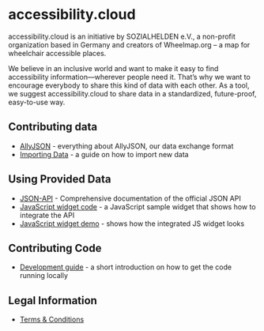 # accessibility.cloud

accessibility.cloud is an initiative by SOZIALHELDEN e.V., a non-profit organization based in Germany and creators of Wheelmap.org – a map for wheelchair accessible places.

We believe in an inclusive world and want to make it easy to find accessibility information—wherever people need it. That’s why we want to encourage everybody to share this kind of data with each other. As a tool, we suggest accessibility.cloud to share data in a standardized, future-proof, easy-to-use way.

## Contributing data

- [AllyJSON](https://sozialhelden.github.io/ac-format) - everything about AllyJSON, our data exchange format
- [Importing Data](docs/importing-data.md) - a guide on how to import new data

## Using Provided Data

- [JSON-API](docs/json-api.md) - Comprehensive documentation of the official JSON API
- [JavaScript widget code](https://github.com/sozialhelden/accessibility-cloud-js) - a JavaScript sample widget that shows how to integrate the API
- [JavaScript widget demo](https://sozialhelden.github.io/accessibility-cloud-js/) - shows how the integrated JS widget looks

## Contributing Code

- [Development guide](docs/development.md) - a short introduction on how to get the code running locally

## Legal Information

- [Terms & Conditions](docs/terms-for-signup.md)